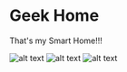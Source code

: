 # Geek Home

That's my Smart Home!!!

![alt text](https://github.com/nerdefierodiesserlo/GeekHome/blob/master/screenshot/screenshot1.png)
![alt text](https://github.com/nerdefierodiesserlo/GeekHome/blob/master/screenshot/screenshot2.png)
![alt text](https://github.com/nerdefierodiesserlo/GeekHome/blob/master/screenshot/screenshot3.png)

